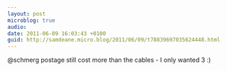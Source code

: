 ```yaml
---
layout: post
microblog: true
audio: 
date: 2011-06-09 16:03:43 +0100
guid: http://samdeane.micro.blog/2011/06/09/t78839697035624448.html
---
```

@schmerg postage still cost more than the cables - I only wanted 3 :)
